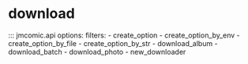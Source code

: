 # download

::: jmcomic.api
    options:
        filters:
        - create_option
        - create_option_by_env
        - create_option_by_file
        - create_option_by_str
        - download_album
        - download_batch
        - download_photo
        - new_downloader
